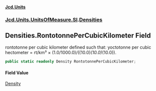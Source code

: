 #### [Jcd.Units](index.md 'index')

### [Jcd.Units.UnitsOfMeasure.SI](Jcd.Units.UnitsOfMeasure.SI.md 'Jcd.Units.UnitsOfMeasure.SI').[Densities](Densities.md 'Jcd.Units.UnitsOfMeasure.SI.Densities')

## Densities.RontotonnePerCubicKilometer Field

rontotonne per cubic kilometer defined such that: yoctotonne per cubic hectometer = rt/km³ ×
(1.0/1000.0)/((10.0)*(10.0)*(10.0)).

```csharp
public static readonly Density RontotonnePerCubicKilometer;
```

#### Field Value

[Density](Density.md 'Jcd.Units.UnitTypes.Density')